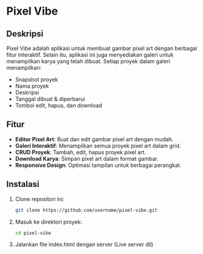 # Pixel Vibe

## Deskripsi
Pixel Vibe adalah aplikasi untuk membuat gambar pixel art dengan berbagai fitur interaktif. Selain itu, aplikasi ini juga menyediakan galeri untuk menampilkan karya yang telah dibuat. Setiap proyek dalam galeri menampilkan:
- Snapshot proyek
- Nama proyek
- Deskripsi
- Tanggal dibuat & diperbarui
- Tombol edit, hapus, dan download

## Fitur
- **Editor Pixel Art**: Buat dan edit gambar pixel art dengan mudah.
- **Galeri Interaktif**: Menampilkan semua proyek pixel art dalam grid.
- **CRUD Proyek**: Tambah, edit, hapus proyek pixel art.
- **Download Karya**: Simpan pixel art dalam format gambar.
- **Responsive Design**: Optimasi tampilan untuk berbagai perangkat.

## Instalasi
1. Clone repositori ini:
   ```sh
   git clone https://github.com/username/pixel-vibe.git
   ```
2. Masuk ke direktori proyek:
   ```sh
   cd pixel-vibe
   ```
3. Jalankan file index.html dengan server (Live server dll) 
   ```
